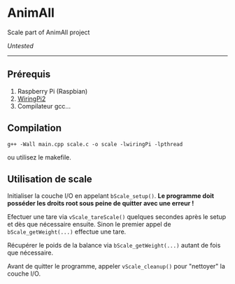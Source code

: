 AnimAll
=======

Scale part of AnimAll project

*Untested*

----

## Prérequis

1. Raspberry Pi (Raspbian)
2. [WiringPi2](http://wiringpi.com/download-and-install/)
3. Compilateur gcc...


## Compilation

`g++ -Wall main.cpp scale.c -o scale -lwiringPi -lpthread`

ou utilisez le makefile.


## Utilisation de scale

Initialiser la couche I/O en appelant `bScale_setup()`.
**Le programme doit posséder les droits root sous peine de quitter avec une erreur !**

Efectuer une tare via `vScale_tareScale()` quelques secondes après le setup et dès que nécessaire ensuite. Sinon le premier appel de `bScale_getWeight(...)` effectue une tare.

Récupérer le poids de la balance via `bScale_getWeight(...)` autant de fois que nécessaire.

Avant de quitter le programme, appeler `vScale_cleanup()` pour "nettoyer" la couche I/O.